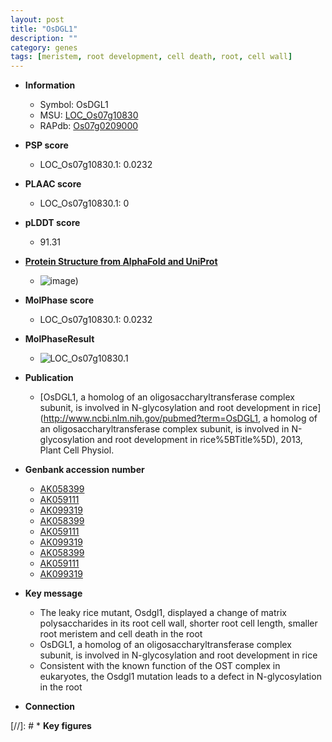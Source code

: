 ```yaml
---
layout: post
title: "OsDGL1"
description: ""
category: genes
tags: [meristem, root development, cell death, root, cell wall]
---
```


* **Information**  
    + Symbol: OsDGL1  
    + MSU: [LOC_Os07g10830](http://rice.plantbiology.msu.edu/cgi-bin/ORF_infopage.cgi?orf=LOC_Os07g10830)  
    + RAPdb: [Os07g0209000](http://rapdb.dna.affrc.go.jp/viewer/gbrowse_details/irgsp1?name=Os07g0209000)  

* **PSP score**  
    + LOC_Os07g10830.1: 0.0232 

* **PLAAC score**  
    + LOC_Os07g10830.1: 0 

* **pLDDT score**
    + 91.31

* **[Protein Structure from AlphaFold and UniProt](https://www.uniprot.org/uniprotkb/Q6ZLK0/entry#structure)**
    + ![image](https://ricepsp.github.io/images/Q6/AF-Q6ZLK0-F1.png))

* **MolPhase score**
    + LOC_Os07g10830.1: 0.0232

* **MolPhaseResult**
    + ![LOC_Os07g10830.1](https://ricepsp.github.io/pictures/LOC_Os07g/LOC_Os07g10830.1.png)

* **Publication**  
    + [OsDGL1, a homolog of an oligosaccharyltransferase complex subunit, is involved in N-glycosylation and root development in rice](http://www.ncbi.nlm.nih.gov/pubmed?term=OsDGL1, a homolog of an oligosaccharyltransferase complex subunit, is involved in N-glycosylation and root development in rice%5BTitle%5D), 2013, Plant Cell Physiol.

* **Genbank accession number**  
    + [AK058399](http://www.ncbi.nlm.nih.gov/nuccore/AK058399)
    + [AK059111](http://www.ncbi.nlm.nih.gov/nuccore/AK059111)
    + [AK099319](http://www.ncbi.nlm.nih.gov/nuccore/AK099319)
    + [AK058399](http://www.ncbi.nlm.nih.gov/nuccore/AK058399)
    + [AK059111](http://www.ncbi.nlm.nih.gov/nuccore/AK059111)
    + [AK099319](http://www.ncbi.nlm.nih.gov/nuccore/AK099319)
    + [AK058399](http://www.ncbi.nlm.nih.gov/nuccore/AK058399)
    + [AK059111](http://www.ncbi.nlm.nih.gov/nuccore/AK059111)
    + [AK099319](http://www.ncbi.nlm.nih.gov/nuccore/AK099319)

* **Key message**  
    + The leaky rice mutant, Osdgl1, displayed a change of matrix polysaccharides in its root cell wall, shorter root cell length, smaller root meristem and cell death in the root
    + OsDGL1, a homolog of an oligosaccharyltransferase complex subunit, is involved in N-glycosylation and root development in rice
    + Consistent with the known function of the OST complex in eukaryotes, the Osdgl1 mutation leads to a defect in N-glycosylation in the root

* **Connection**  

[//]: # * **Key figures**  


